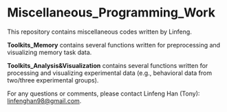 # Miscellaneous_Programming_Work

This repository contains miscellaneous codes written by Linfeng.

**Toolkits_Memory** contains several functions written for preprocessing and visualizing memory task data.

**Toolkits_Analysis&Visualization** contains several functions written for processing and visualizing experimental data (e.g., behavioral data from two/three experimental groups).

For any questions or comments, please contact Linfeng Han (Tony): linfenghan98@gmail.com.
